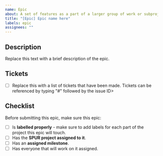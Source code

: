 ```yaml
---
name: Epic
about: A set of features as a part of a larger group of work or subproject.
title: "[Epic] Epic name here"
labels: epic
assignees: ""
---
```


## Description

Replace this text with a brief description of the epic.

## Tickets

- [ ] Replace this with a list of tickets that have been made. Tickets can be referenced by typing "#" followed by the issue ID>

## Checklist

Before submitting this epic, make sure this epic:

- [ ] Is **labelled properly** - make sure to add labels for each part of the project this epic will touch.
- [ ] Has the **SPUR project assigned to it**.
- [ ] Has an **assigned milestone**.
- [ ] Has everyone that will work on it assigned.
